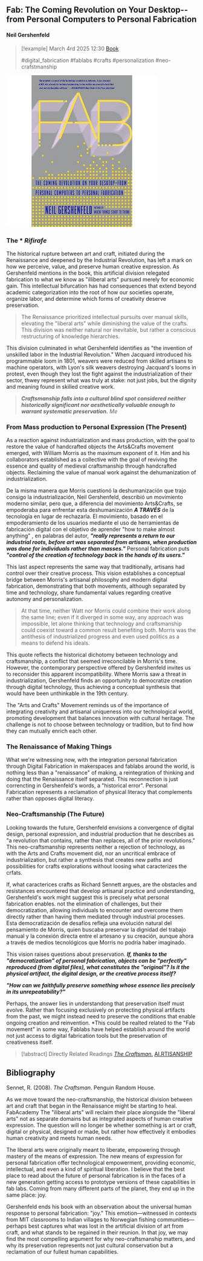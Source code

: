## Fab: The Coming Revolution on Your Desktop--from Personal Computers to Personal Fabrication
#### Neil Gershenfeld

> [!example] March 4rd 2025 12:30
> [Book](https://www.amazon.com/Fab-Revolution-Desktop-Computers-Fabrication/dp/0465027466)
>
> #digital_fabrication #fablabs #crafts #personalization #neo-crafstmanship

![FAB.png](./IMG/FAB.png)

### The * *Rifirafe*
The historical rupture between art and craft, initiated during the Renaissance and deepened by the Industrial Revolution, has left a mark on how we perceive, value, and preserve human creative expression. As Gershenfeld mentions in the book, this artificial division relegated fabrication to what we know as "illiberal arts" pursued merely for economic gain. This intellectual bifurcation has had consequences that extend beyond academic categorization into the root of how our societies operate, organize labor, and determine which forms of creativity deserve preservation.

>The Renaissance prioritized intellectual pursuits over manual skills, elevating the "liberal arts" while diminishing the value of the crafts. This division was neither natural nor inevitable, but rather a conscious restructuring of knowledge hierarchies. 

This division culminated in what Gershenfeld identifies as "the invention of unskilled labor in the Industrial Revolution." When Jacquard introduced his programmable loom in 1801, weavers were reduced from skilled artisans to machine operators, with Lyon's silk weavers destroying Jacquard's looms in protest, even though they lost the fight against the industrialization of their sector, thwey represent what was truly at stake: not just jobs, but the dignity and meaning found in skilled creative work.

>***Craftsmanship falls into a cultural blind spot considered neither historically significant nor aesthetically valuable enough to warrant systematic preservation.***
>*Me*

### From Mass production to Personal Expression (The Present)

As a reaction against industrialization and mass production, with the goal to restore the value of handcrafted objects the Arts&Crafts movement emerged, with William Morris as the maximum exponent of it. Him and his collaborators established as a collective with the goal of reviving the essence and quality of medieval craftsmanship through handcrafted objects. Reclaiming the value of manual work against the dehumanization of industrialization.

De la misma manera que Morris cuestionó la deshumanización que trajo consigo la industrialización, Neil Gershenfeld, describió un movimiento moderno similar, pero que, a diferencia del movimiento Arts&Crafts, se empoderaba para enfrentar esta deshumanización ***A TRAVÉS*** de la tecnología en lugar de rechazarla. El movimiento, basado en el empoderamiento de los usuarios mediante el uso de herramientas de fabricación digital con el objetivo de aprender "how to make almost anything" , en palabras del autor, ***"really represents a return to our industrial roots, before art was separated from artisans, when production was done for individuals rather than masses."*** Personal fabrication puts ***"control of the creation of technology back in the hands of its users."*** 

This last aspect represents the same way that traditionally, artisans had control over their creative process. This vision establishes a conceptual bridge between Morris's artisanal philosophy and modern digital fabrication, demonstrating that both movements, although separated by time and technology, share fundamental values regarding creative autonomy and personalization.

> At that time, neither Watt nor Morris could combine their work along the same line; even if it diverged in some way, any approach was impossible, let alone thinking that technology and craftsmanship could coexist toward a common result benefiting both. Morris was the antithesis of industrialized progress and even used politics as a means to defend his ideals.

This quote reflects the historical dichotomy between technology and craftsmanship, a conflict that seemed irreconcilable in Morris's time. However, the contemporary perspective offered by Gershenfeld invites us to reconsider this apparent incompatibility. Where Morris saw a threat in industrialization, Gershenfeld finds an opportunity to democratize creation through digital technology, thus achieving a conceptual synthesis that would have been unthinkable in the 19th century.

The "Arts and Crafts" Movement reminds us of the importance of integrating creativity and artisanal uniqueness into our technological world, promoting development that balances innovation with cultural heritage. The challenge is not to choose between technology or tradition, but to find how they can mutually enrich each other.

### The Renaissance of Making Things

What we're witnessing now, with the integration personal fabrication through Digital Fabrication in makerspaces and fablabs around the world, is nothing less than a "renaissance" of making, a reintegration of thinking and doing that the Renaissance itself separated. This reconnection is just correncting in Gershenfeld's words, a "historical error". Personal Fabrication represents a reclamation of physical literacy that complements rather than opposes digital literacy.

### Neo-Craftsmanship (The Future)

Looking towards the future, Gershenfeld envisions a convergence of digital design, personal expression, and industrial production that he describes as "a revolution that contains, rather than replaces, all of the prior revolutions." This neo-craftsmanship represents neither a rejection of technology, as with the Arts and Crafts movement did, nor an uncritical embrace of industrialization, but rather a synthesis that creates new paths and possibilities for crafts explorations without loosing what caracterizes the crfats.

If, what caracterices crafts as Richard Sennett argues, are the obstacles and resistances encountered that develop artisanal practice and understanding, Gershenfeld's work might suggest this is precisely what personal fabrication enables. not the elimination of challenges, but their democratization, allowing individuals to encounter and overcome them directly rather than having them mediated through industrial processes. Esta democratización de desafíos refleja una evolución natural del pensamiento de Morris, quien buscaba preservar la dignidad del trabajo manual y la conexión directa entre el artesano y su creación, aunque ahora a través de medios tecnológicos que Morris no podría haber imaginado.

This vision raises questions about preservation. ***If, thanks to the "democratization" of personal fabrication, objects can be "perfectly" reproduced (from digital files), what constitutes the "original"?*** ***Is it the physical artifact, the digital design, or the creative process itself?*** 

***"How can we faithfully preserve something whose essence lies precisely in its unrepeatability?"***

Perhaps, the answer lies in understandong that preservation itself must evolve. Rather than focusing exclusively on protecting physical artifacts from the past, we might instead need to preserve the conditions that enable ongoing creation and reinvention. 
*This could be realted related to the "Fab movement" in some way, Fablabs have helped establish around the world not just access to digital fabrication tools but the preservation of creativeness itself.


> [!abstract] Directly Related Readings
> [_The Craftsman_.](The_Craftsman.md) 
> [AI.RTISANSHIP](../Personal_Projects/AI.RTISANSHIP.md)



## Bibliography

Sennet, R. (2008). _The Craftsman_. Penguin Random House.





As we move toward the neo-craftsmanship, the historical division between art and craft that began in the Renaissance might be starting to heal. FabAcademy 
The "iliberal arts" will reclaim their place alongside the "liberal arts" not as separate domains but as integrated aspects of human creative expression. The question will no longer be whether something is art or craft, digital or physical, designed or made, but rather how effectively it embodies human creativity and meets human needs.






The liberal arts were originally meant to liberate, empowering through mastery of the means of expression. The new means of expression for personal fabrication offer technological empowerment, providing economic, intellectual, and even a kind of spiritual liberation.
I believe that the best place to read about the future of personal fabrication is in the faces of a new generation getting access to prototype versions of these capabilities in fab labs. Coming from many different parts of the planet, they end up in the same place: joy.


Gershenfeld ends his book with an observation about the universal human response to personal fabrication: "joy." This emotion—witnessed in contexts from MIT classrooms to Indian villages to Norwegian fishing communities—perhaps best captures what was lost in the artificial division of art from craft, and what stands to be regained in their reunion. In that joy, we may find the most compelling argument for why neo-craftsmanship matters, and why its preservation represents not just cultural conservation but a reclamation of our fullest human capabilities.









